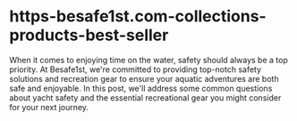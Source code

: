 # https-besafe1st.com-collections-products-best-seller
When it comes to enjoying time on the water, safety should always be a top priority. At Besafe1st, we're committed to providing top-notch safety solutions and recreation gear to ensure your aquatic adventures are both safe and enjoyable. In this post, we'll address some common questions about yacht safety and the essential recreational gear you might consider for your next journey.
